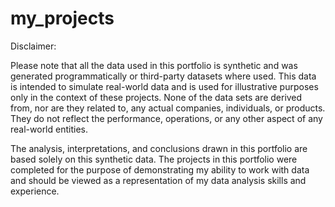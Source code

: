 # my_projects
 Disclaimer:

Please note that all the data used in this portfolio is synthetic and was generated programmatically or third-party datasets where used. This data is intended to simulate real-world data and is used for illustrative purposes only in the context of these projects. None of the data sets are derived from, nor are they related to, any actual companies, individuals, or products. They do not reflect the performance, operations, or any other aspect of any real-world entities.

The analysis, interpretations, and conclusions drawn in this portfolio are based solely on this synthetic data. The projects in this portfolio were completed for the purpose of demonstrating my ability to work with data and should be viewed as a representation of my data analysis skills and experience.

